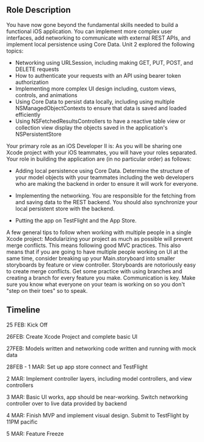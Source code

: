 
## Role Description
You have now gone beyond the fundamental skills needed to build a functional iOS application. You can implement more complex user interfaces, add networking to communicate with external REST APIs, and implement local persistence using Core Data.
Unit 2 explored the following topics:

* Networking using URLSession, including making GET, PUT, POST, and DELETE requests
* How to authenticate your requests with an API using bearer token authorization
* Implementing more complex UI design including, custom views, controls, and animations
* Using Core Data to persist data locally, including using multiple NSManagedObjectContexts to ensure that data is saved and loaded efficiently
* Using NSFetchedResultsControllers to have a reactive table view or collection view display the objects saved in the application's NSPersistentStore

Your primary role as an iOS Developer II is:
As you will be sharing one Xcode project with your iOS teammates, you will have your roles separated. Your role in building the application are (in no particular order) as follows:
* Adding local persistence using Core Data. Determine the structure of your model objects with your teammates including the web developers who are making the backend in order to ensure it will work for everyone.

* Implementing the networking. You are responsible for the fetching from and saving data to the REST backend. You should also synchronize your local persistent store with the backend.

* Putting the app on TestFlight and the App Store.


A few general tips to follow when working with multiple people in a single Xcode project:
Modularizing your project as much as possible will prevent merge conflicts. This means following good MVC practices. This also means that if you are going to have multiple people working on UI at the same time, consider breaking up your Main.storyboard into smaller storyboards by feature or view controller. Storyboards are notoriously easy to create merge conflicts.
Get some practice with using branches and creating a branch for every feature you make.
Communication is key. Make sure you know what everyone on your team is working on so you don't "step on their toes" so to speak.

## Timeline

25 FEB: Kick Off

26FEB: Create Xcode Project and complete basic UI

27FEB: Models written and networking code written and running with mock data

28FEB - 1 MAR: Set up app store connect and TestFlight

2 MAR: Implement controller layers, including model controllers, and view controllers

3 MAR: Basic UI works, app should be near-working. Switch networking controller over to live data provided by backend

4 MAR: Finish MVP and implement visual design. Submit to TestFlight by 11PM pacific

5 MAR: Feature Freeze


